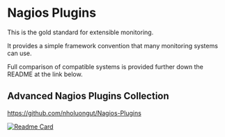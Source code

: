 # Nagios Plugins

This is the gold standard for extensible monitoring.

It provides a simple framework convention that many monitoring systems can use.

Full comparison of compatible systems is provided further down the README at the link below.

## Advanced Nagios Plugins Collection

<https://github.com/nholuongut/Nagios-Plugins>

[![Readme Card](https://github-readme-stats.vercel.app/api/pin/?username=nholuongut&repo=Nagios-Plugins&theme=ambient_gradient&description_lines_count=3)](https://github.com/nholuongut/Nagios-Plugins)
